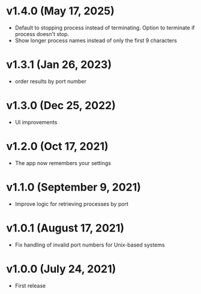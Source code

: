 # v1.4.0 (May 17, 2025)
- Default to stopping process instead of terminating. Option to terminate if process doesn't stop.
- Show longer process names instead of only the first 9 characters

# v1.3.1 (Jan 26, 2023)
- order results by port number

# v1.3.0 (Dec 25, 2022)
- UI improvements

# v1.2.0 (Oct 17, 2021)
- The app now remembers your settings

# v1.1.0 (September 9, 2021)
- Improve logic for retrieving processes by port

# v1.0.1 (August 17, 2021)
- Fix handling of invalid port numbers for Unix-based systems

# v1.0.0 (July 24, 2021)
- First release